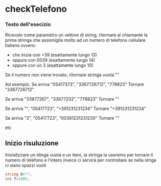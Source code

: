 # checkTelefono
### Testo dell'esecizio
Ricevuto come parametro un vettore di string, ritornare al chiamante la prima stringa che assomiglia molto ad un numero di telefono cellulare italiano ovvero:
- che inizia con +39 (esattamente lungo  13)
- oppure con 0039 (esattamente lungo 14)
- oppure con un 3 (esattamente lungo 10)

Se il numero non viene trovato, ritornare stringa vuota ""

Ad esempio.
Se arriva "05417373", "3367726712",  "778823"
Tornare "3367726712"

Se arriva "33677267", "33677232",  "778823"
Tornare ""

Se arriva "", "05417723",  "+391231231234"
Tornare "+391231231234"

Se arriva "3", "05417723",  "00391231231230"
Tornare ""

etc
## Inizio risuluzione
Inizializzare un stinga vuota e un itero, la stringa la useremo per tornare il numero di telefono e l'intero invece ci servirà per controllare se nella striga ci siano spazzi vuoti
```c#
string d="";
int f=1000;
```
